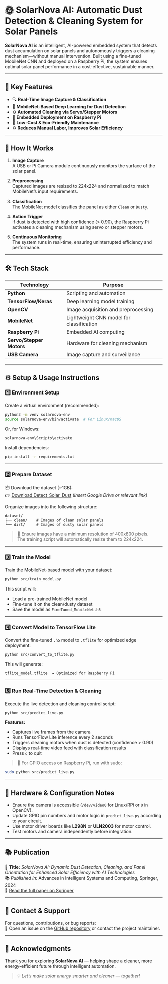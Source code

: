 # 🌞 SolarNova AI: Automatic Dust Detection & Cleaning System for Solar Panels

**SolarNova AI** is an intelligent, AI-powered embedded system that detects dust accumulation on solar panels and autonomously triggers a cleaning mechanism—without manual intervention. Built using a fine-tuned MobileNet CNN and deployed on a Raspberry Pi, the system ensures optimal solar panel performance in a cost-effective, sustainable manner.

---

## 🚀 Key Features

- 🔍 **Real-Time Image Capture & Classification**
- 🧠 **MobileNet-Based Deep Learning for Dust Detection**
- ⚙️ **Automated Cleaning via Servo/Stepper Motors**
- 🧩 **Embedded Deployment on Raspberry Pi**
- 💸 **Low-Cost & Eco-Friendly Maintenance**
- ♻️ **Reduces Manual Labor, Improves Solar Efficiency**

---

## 🧠 How It Works

1. **Image Capture**  
   A USB or Pi Camera module continuously monitors the surface of the solar panel.

2. **Preprocessing**  
   Captured images are resized to 224x224 and normalized to match MobileNet’s input requirements.

3. **Classification**  
   The MobileNet model classifies the panel as either `Clean` or `Dusty`.

4. **Action Trigger**  
   If dust is detected with high confidence (> 0.90), the Raspberry Pi activates a cleaning mechanism using servo or stepper motors.

5. **Continuous Monitoring**  
   The system runs in real-time, ensuring uninterrupted efficiency and performance.

---

## 🛠️ Tech Stack

| Technology           | Purpose                                 |
|----------------------|------------------------------------------|
| **Python**           | Scripting and automation                 |
| **TensorFlow/Keras** | Deep learning model training             |
| **OpenCV**           | Image acquisition and preprocessing      |
| **MobileNet**        | Lightweight CNN model for classification |
| **Raspberry Pi**     | Embedded AI computing                    |
| **Servo/Stepper Motors** | Hardware for cleaning mechanism    |
| **USB Camera**       | Image capture and surveillance           |

---

## ⚙️ Setup & Usage Instructions

### 1️⃣ Environment Setup

Create a virtual environment (recommended):

```bash
python3 -m venv solarnova-env
source solarnova-env/bin/activate  # For Linux/macOS
```

Or, for Windows:

```bash
solarnova-env\Scripts\activate
```

Install dependencies:

```bash
pip install -r requirements.txt
```

---

### 2️⃣ Prepare Dataset

📦 Download the dataset (~1GB):  
👉 [Download Detect_Solar_Dust](#) *(Insert Google Drive or relevant link)*

Organize images into the following structure:

```
dataset/
├── clean/    # Images of clean solar panels
└── dirt/     # Images of dusty solar panels
```

> 📝 Ensure images have a minimum resolution of 400x800 pixels.  
The training script will automatically resize them to 224x224.

---

### 3️⃣ Train the Model

Train the MobileNet-based model with your dataset:

```bash
python src/train_model.py
```

This script will:

- Load a pre-trained MobileNet model
- Fine-tune it on the clean/dusty dataset
- Save the model as `FineTuned_MobileNet.h5`

---

### 4️⃣ Convert Model to TensorFlow Lite

Convert the fine-tuned `.h5` model to `.tflite` for optimized edge deployment:

```bash
python src/convert_to_tflite.py
```

This will generate:

```
tflite_model.tflite  → Optimized for Raspberry Pi
```

---

### 5️⃣ Run Real-Time Detection & Cleaning

Execute the live detection and cleaning control script:

```bash
python src/predict_live.py
```

**Features:**

- Captures live frames from the camera
- Runs TensorFlow Lite inference every 2 seconds
- Triggers cleaning motors when dust is detected (confidence > 0.90)
- Displays real-time video feed with classification results
- Press `q` to quit

> 🔐 For GPIO access on Raspberry Pi, run with sudo:

```bash
sudo python src/predict_live.py
```

---

## 🔧 Hardware & Configuration Notes

- Ensure the camera is accessible (`/dev/video0` for Linux/RPi or `0` in OpenCV).
- Update GPIO pin numbers and motor logic in `predict_live.py` according to your circuit.
- Use motor driver boards like **L298N** or **ULN2003** for motor control.
- Test motors and camera independently before integration.

---

## 📚 Publication

📄 **Title:** *SolarNova AI: Dynamic Dust Detection, Cleaning, and Panel Orientation for Enhanced Solar Efficiency with AI Technologies*  
📚 *Published in:* Advances in Intelligent Systems and Computing, Springer, 2024  
🔗 [Read the full paper on Springer](https://link.springer.com/chapter/10.1007/978-981-96-0228-5_14)

---

## 🙋 Contact & Support

For questions, contributions, or bug reports:  
🔧 Open an issue on the [GitHub repository](#) or contact the project maintainer.

---

## 🌱 Acknowledgments

Thank you for exploring **SolarNova AI** — helping shape a cleaner, more energy-efficient future through intelligent automation.

> 💡 *Let’s make solar energy smarter and cleaner — together!*
